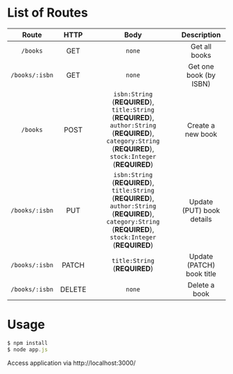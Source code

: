 List of Routes
==
|Route    |HTTP  |Body  | Description |
|:--------: |:----:|:----:|:----:|
|`/books`|GET   | `none`|Get all books|
|`/books/:isbn`|GET   |`none`|Get one book (by ISBN)|
|`/books`|POST   |`isbn:String` (**REQUIRED**), `title:String` (**REQUIRED**), `author:String` (**REQUIRED**), `category:String` (**REQUIRED**), `stock:Integer` (**REQUIRED**)|Create a new book|
|`/books/:isbn`|PUT   |`isbn:String` (**REQUIRED**), `title:String` (**REQUIRED**), `author:String` (**REQUIRED**), `category:String` (**REQUIRED**), `stock:Integer` (**REQUIRED**)|Update (PUT) book details|
|`/books/:isbn`|PATCH    |`title:String` (**REQUIRED**)|Update (PATCH) book title|
|`/books/:isbn`|DELETE     |`none`|Delete a book|

Usage
===
```javascript
$ npm install
$ node app.js
```
Access application via http://localhost:3000/